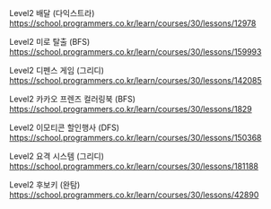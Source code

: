 Level2 배달 (다익스트라)  
https://school.programmers.co.kr/learn/courses/30/lessons/12978

Level2 미로 탈출 (BFS)  
https://school.programmers.co.kr/learn/courses/30/lessons/159993

Level2 디펜스 게임 (그리디)  
https://school.programmers.co.kr/learn/courses/30/lessons/142085

Level2 카카오 프렌즈 컬러링북 (BFS) 
https://school.programmers.co.kr/learn/courses/30/lessons/1829

Level2 이모티콘 할인행사 (DFS)
https://school.programmers.co.kr/learn/courses/30/lessons/150368

Level2 요격 시스템 (그리디)  
https://school.programmers.co.kr/learn/courses/30/lessons/181188

Level2 후보키 (완탐)  
https://school.programmers.co.kr/learn/courses/30/lessons/42890